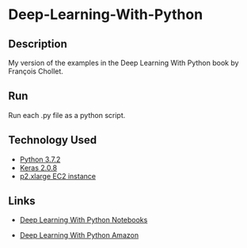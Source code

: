 
# Deep-Learning-With-Python

## Description

My version of the examples in the Deep Learning With Python book by François Chollet.

## Run

Run each .py file as a python script.

## Technology Used

- [Python 3.7.2](https://www.python.org/)
- [Keras 2.0.8](https://faroit.github.io/keras-docs/2.0.8/)
- [p2.xlarge EC2 instance](https://aws.amazon.com/fr/ec2/instance-types/p2/)

## Links

- [Deep Learning With Python Notebooks](https://github.com/fchollet/deep-learning-with-python-notebooks)

- [Deep Learning With Python Amazon](https://www.amazon.ca/dp/1617294438/ref=cm_sw_r_cp_apa_i_SfdjCb4CFBTJX)
